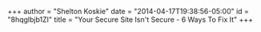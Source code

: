 +++
author = "Shelton Koskie"
date = "2014-04-17T19:38:56-05:00"
id = "8hqglbjb1ZI"
title = "Your Secure Site Isn't Secure - 6 Ways To Fix It"
+++
